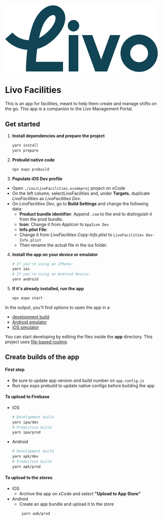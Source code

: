 
![Livo logo](./assets/store/livo.svg)


# Livo Facilities
This is an app for facilities, meant to help them create and manage shifts on the go. This app is a companion to the Livo Management Portal.


## Get started

1. **Install dependencies and prepare the project**

   ```bash
   yarn install
   yarn prepare
   ```
2. **Prebuild native code**

   ```bash
   npx expo prebuild
   ```
3. **Populate iOS Dev profile**
* Open `./ios/LivoFacilities.xcodeproj` project on xCode
* On the left column, selectLivoFacilities and, under **Targets**, duplicate _LivoFacilities_ as _LivoFacilities Dev_.
* On _LivoFacilities Dev_, go to **Build Settings** and change the following data:
  * **Product bundle identifier**: Append `.com` to the end to distinguish it from the prod bundle.
  * **Icon**: Change it from _AppIcon_ to `AppIcon Dev`
  *  **Info.plist File**: 
    * Change it from _LivoFacilities Copy-Info.plist_ to `LivoFacilities Dev-Info.plist`
    * Then rename the actual file in the ios folder.

4. **Install the app on your device or emulator**

   ```bash
   # If you're using an iPhone:
   yarn ios
   # If you're using an Android device:
   yarn android
   ```

5. **If it's already installed, run the app**
   ```bash
   npx expo start
   ```

In the output, you'll find options to open the app in a

- [development build](https://docs.expo.dev/develop/development-builds/introduction/)
- [Android emulator](https://docs.expo.dev/workflow/android-studio-emulator/)
- [iOS simulator](https://docs.expo.dev/workflow/ios-simulator/)

You can start developing by editing the files inside the **app** directory. This project uses [file-based routing](https://docs.expo.dev/router/introduction).

## Create builds of the app

#### First step
* Be sure to update app version and build number on `app.config.js`
* Run npx expo prebuild to update native configs before building the app

#### To upload to Firebase
* IOS
   ```bash
   # Development build
   yarn ipa/dev
   # Production build
   yarn ipa/prod
   ```
* Android
    ```bash
    # Development build
    yarn apk/dev
    # Production build
    yarn apk/prod
     ```
#### To upload to the stores
* IOS
  * Archive the app on xCode and select **"Upload to App Store"**
* Android
  * Create an app bundle and upload it to the store
      ```bash
       yarn aab/prod
       ```